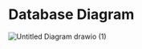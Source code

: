 # Database Diagram

![Untitled Diagram drawio (1)](https://github.com/H-M-Nizum/bloodbank/assets/106550437/89447878-e7d7-4949-8a8e-ff054112899a)
